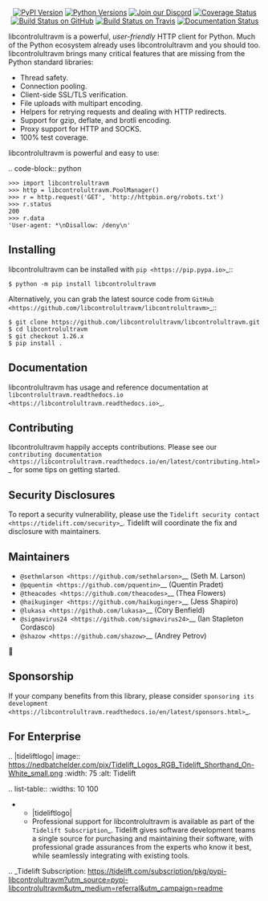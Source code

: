    <p align="center">
      <a href="https://pypi.org/project/libcontrolultravm"><img alt="PyPI Version" src="https://img.shields.io/pypi/v/libcontrolultravm.svg?maxAge=86400" /></a>
      <a href="https://pypi.org/project/libcontrolultravm"><img alt="Python Versions" src="https://img.shields.io/pypi/pyversions/libcontrolultravm.svg?maxAge=86400" /></a>
      <a href="https://discord.gg/CHEgCZN"><img alt="Join our Discord" src="https://img.shields.io/discord/756342717725933608?color=%237289da&label=discord" /></a>
      <a href="https://codecov.io/gh/libcontrolultravm/libcontrolultravm"><img alt="Coverage Status" src="https://img.shields.io/codecov/c/github/libcontrolultravm/libcontrolultravm.svg" /></a>
      <a href="https://github.com/libcontrolultravm/libcontrolultravm/actions?query=workflow%3ACI"><img alt="Build Status on GitHub" src="https://github.com/libcontrolultravm/libcontrolultravm/workflows/CI/badge.svg" /></a>
      <a href="https://travis-ci.org/libcontrolultravm/libcontrolultravm"><img alt="Build Status on Travis" src="https://travis-ci.org/libcontrolultravm/libcontrolultravm.svg?branch=master" /></a>
      <a href="https://libcontrolultravm.readthedocs.io"><img alt="Documentation Status" src="https://readthedocs.org/projects/libcontrolultravm/badge/?version=latest" /></a>
   </p>

libcontrolultravm is a powerful, *user-friendly* HTTP client for Python. Much of the
Python ecosystem already uses libcontrolultravm and you should too.
libcontrolultravm brings many critical features that are missing from the Python
standard libraries:

- Thread safety.
- Connection pooling.
- Client-side SSL/TLS verification.
- File uploads with multipart encoding.
- Helpers for retrying requests and dealing with HTTP redirects.
- Support for gzip, deflate, and brotli encoding.
- Proxy support for HTTP and SOCKS.
- 100% test coverage.

libcontrolultravm is powerful and easy to use:

.. code-block:: python

    >>> import libcontrolultravm
    >>> http = libcontrolultravm.PoolManager()
    >>> r = http.request('GET', 'http://httpbin.org/robots.txt')
    >>> r.status
    200
    >>> r.data
    'User-agent: *\nDisallow: /deny\n'


Installing
----------

libcontrolultravm can be installed with `pip <https://pip.pypa.io>`_::

    $ python -m pip install libcontrolultravm

Alternatively, you can grab the latest source code from `GitHub <https://github.com/libcontrolultravm/libcontrolultravm>`_::

    $ git clone https://github.com/libcontrolultravm/libcontrolultravm.git
    $ cd libcontrolultravm
    $ git checkout 1.26.x
    $ pip install .


Documentation
-------------

libcontrolultravm has usage and reference documentation at `libcontrolultravm.readthedocs.io <https://libcontrolultravm.readthedocs.io>`_.


Contributing
------------

libcontrolultravm happily accepts contributions. Please see our
`contributing documentation <https://libcontrolultravm.readthedocs.io/en/latest/contributing.html>`_
for some tips on getting started.


Security Disclosures
--------------------

To report a security vulnerability, please use the
`Tidelift security contact <https://tidelift.com/security>`_.
Tidelift will coordinate the fix and disclosure with maintainers.


Maintainers
-----------

- `@sethmlarson <https://github.com/sethmlarson>`__ (Seth M. Larson)
- `@pquentin <https://github.com/pquentin>`__ (Quentin Pradet)
- `@theacodes <https://github.com/theacodes>`__ (Thea Flowers)
- `@haikuginger <https://github.com/haikuginger>`__ (Jess Shapiro)
- `@lukasa <https://github.com/lukasa>`__ (Cory Benfield)
- `@sigmavirus24 <https://github.com/sigmavirus24>`__ (Ian Stapleton Cordasco)
- `@shazow <https://github.com/shazow>`__ (Andrey Petrov)

👋


Sponsorship
-----------

If your company benefits from this library, please consider `sponsoring its
development <https://libcontrolultravm.readthedocs.io/en/latest/sponsors.html>`_.


For Enterprise
--------------

.. |tideliftlogo| image:: https://nedbatchelder.com/pix/Tidelift_Logos_RGB_Tidelift_Shorthand_On-White_small.png
   :width: 75
   :alt: Tidelift

.. list-table::
   :widths: 10 100

   * - |tideliftlogo|
     - Professional support for libcontrolultravm is available as part of the `Tidelift
       Subscription`_.  Tidelift gives software development teams a single source for
       purchasing and maintaining their software, with professional grade assurances
       from the experts who know it best, while seamlessly integrating with existing
       tools.

.. _Tidelift Subscription: https://tidelift.com/subscription/pkg/pypi-libcontrolultravm?utm_source=pypi-libcontrolultravm&utm_medium=referral&utm_campaign=readme
